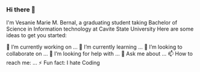 ### Hi there 👋

I'm Vesanie Marie M. Bernal, a graduating student taking Bachelor of Science in Information technology at Cavite State University 
Here are some ideas to get you started:

🔭 I’m currently working on ...
🌱 I’m currently learning ...
👯 I’m looking to collaborate on ...
🤔 I’m looking for help with ...
💬 Ask me about ...
📫 How to reach me: ...
⚡ Fun fact: I hate Coding
